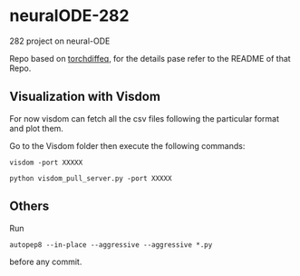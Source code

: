 # neuralODE-282

282 project on neural-ODE

Repo based on [torchdiffeq](https://github.com/rtqichen/torchdiffeq), for the details pase refer to the README of that Repo. 

## Visualization with Visdom

For now visdom can fetch all the csv files following the particular format and plot them.

Go to the Visdom folder then execute the following commands:
```
visdom -port XXXXX

python visdom_pull_server.py -port XXXXX
```

## Others
Run
```
autopep8 --in-place --aggressive --aggressive *.py
```

before any commit.